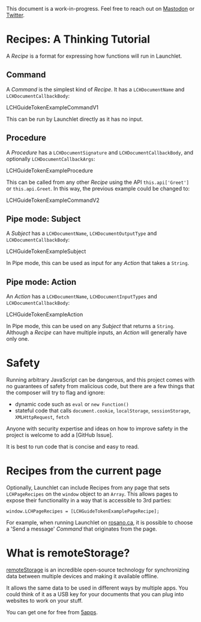 <div class="OLSKCommonNotice">

This document is a work-in-progress. Feel free to reach out on [Mastodon](https://merveilles.town/@rosano) or [Twitter](https://twitter.com/rosano).

</div>

# Recipes: A Thinking Tutorial

A *Recipe* is a format for expressing how functions will run in Launchlet.

## Command

A *Command* is the simplest kind of *Recipe*. It has a `LCHDocumentName` and `LCHDocumentCallbackBody`:

LCHGuideTokenExampleCommandV1

This can be run by Launchlet directly as it has no input.

## Procedure

A *Procedure* has a `LCHDocumentSignature` and `LCHDocumentCallbackBody`, and optionally `LCHDocumentCallbackArgs`:

LCHGuideTokenExampleProcedure

This can be called from any other *Recipe* using the API `this.api['Greet']` or `this.api.Greet`. In this way, the previous example could be changed to:

LCHGuideTokenExampleCommandV2

## Pipe mode: Subject

A *Subject* has a `LCHDocumentName`, `LCHDocumentOutputType` and `LCHDocumentCallbackBody`:

LCHGuideTokenExampleSubject

In Pipe mode, this can be used as input for any *Action* that takes a `String`.

## Pipe mode: Action

An *Action* has a `LCHDocumentName`, `LCHDocumentInputTypes` and `LCHDocumentCallbackBody`:

LCHGuideTokenExampleAction

In Pipe mode, this can be used on any *Subject* that returns a `String`. Although a *Recipe* can have multiple inputs, an *Action* will generally have only one.

# Safety

Running arbitrary JavaScript can be dangerous, and this project comes with no guarantees of safety from malicious code, but there are a few things that the composer will try to flag and ignore:
- dynamic code such as `eval` or `new Function()`
- stateful code that calls `document.cookie`, `localStorage`, `sessionStorage`, `XMLHttpRequest`, `fetch`

Anyone with security expertise and ideas on how to improve safety in the project is welcome to add a [GitHub Issue].

It is best to run code that is concise and easy to read.

# Recipes from the current page

Optionally, Launchlet can include Recipes from any page that sets `LCHPageRecipes` on the `window` object to an `Array`. This allows pages to expose their functionality in a way that is accessible to 3rd parties:

<pre class="LCHGuideExample"><code>window.LCHPageRecipes = [LCHGuideTokenExamplePageRecipe];</code></pre>

For example, when running Launchlet on <a href="https://rosano.ca" target="_blank">rosano.ca</a>, it is possible to choose a 'Send a message' *Command* that originates from the page.

# What is remoteStorage?

[remoteStorage](https://remotestorage.io) is an incredible open-source technology for synchronizing data between multiple devices and making it available offline.

It allows the same data to be used in different ways by multiple apps. You could think of it as a USB key for your documents that you can plug into websites to work on your stuff.

You can get one for free from [5apps](https://5apps.com/storage/).
